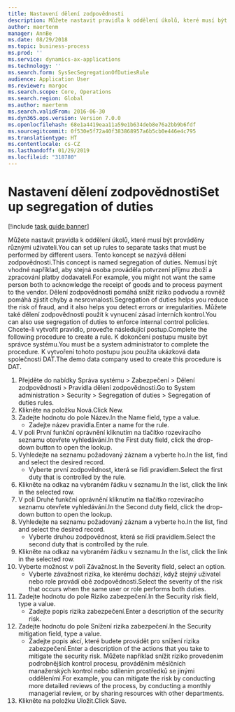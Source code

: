 ```yaml
---
title: Nastavení dělení zodpovědnosti
description: Můžete nastavit pravidla k oddělení úkolů, které musí být prováděny různými uživateli.
author: maertenm
manager: AnnBe
ms.date: 08/29/2018
ms.topic: business-process
ms.prod: ''
ms.service: dynamics-ax-applications
ms.technology: ''
ms.search.form: SysSecSegregationOfDutiesRule
audience: Application User
ms.reviewer: margoc
ms.search.scope: Core, Operations
ms.search.region: Global
ms.author: maertenm
ms.search.validFrom: 2016-06-30
ms.dyn365.ops.version: Version 7.0.0
ms.openlocfilehash: 68e1a4419eaa11a59e1b634deb8e76a2bb9b6fdf
ms.sourcegitcommit: 0f530e5f72a40f383868957a6b5cb0e446e4c795
ms.translationtype: HT
ms.contentlocale: cs-CZ
ms.lasthandoff: 01/29/2019
ms.locfileid: "318780"
---
```

# <a name="set-up-segregation-of-duties"></a><span data-ttu-id="8beb5-103">Nastavení dělení zodpovědnosti</span><span class="sxs-lookup"><span data-stu-id="8beb5-103">Set up segregation of duties</span></span>

[!include [task guide banner](../../includes/task-guide-banner.md)]

<span data-ttu-id="8beb5-104">Můžete nastavit pravidla k oddělení úkolů, které musí být prováděny různými uživateli.</span><span class="sxs-lookup"><span data-stu-id="8beb5-104">You can set up rules to separate tasks that must be performed by different users.</span></span> <span data-ttu-id="8beb5-105">Tento koncept se nazývá dělení zodpovědnosti.</span><span class="sxs-lookup"><span data-stu-id="8beb5-105">This concept is named segregation of duties.</span></span> <span data-ttu-id="8beb5-106">Nemusí být vhodné například, aby stejná osoba prováděla potvrzení příjmu zboží a zpracování platby dodavateli.</span><span class="sxs-lookup"><span data-stu-id="8beb5-106">For example, you might not want the same person both to acknowledge the receipt of goods and to process payment to the vendor.</span></span> <span data-ttu-id="8beb5-107">Dělení zodpovědnosti pomáhá snížit riziko podvodu a rovněž pomáhá zjistit chyby a nesrovnalosti.</span><span class="sxs-lookup"><span data-stu-id="8beb5-107">Segregation of duties helps you reduce the risk of fraud, and it also helps you detect errors or irregularities.</span></span> <span data-ttu-id="8beb5-108">Můžete také dělení zodpovědnosti použít k vynucení zásad interních kontrol.</span><span class="sxs-lookup"><span data-stu-id="8beb5-108">You can also use segregation of duties to enforce internal control policies.</span></span> <span data-ttu-id="8beb5-109">Chcete-li vytvořit pravidlo, proveďte následující postup.</span><span class="sxs-lookup"><span data-stu-id="8beb5-109">Complete the following procedure to create a rule.</span></span> <span data-ttu-id="8beb5-110">K dokončení postupu musíte být správce systému.</span><span class="sxs-lookup"><span data-stu-id="8beb5-110">You must be a system administrator to complete the procedure.</span></span> <span data-ttu-id="8beb5-111">K vytvoření tohoto postupu jsou použita ukázková data společnosti DAT.</span><span class="sxs-lookup"><span data-stu-id="8beb5-111">The demo data company used to create this procedure is DAT.</span></span> 

1. <span data-ttu-id="8beb5-112">Přejděte do nabídky Správa systému > Zabezpečení > Dělení zodpovědnosti > Pravidla dělení zodpovědnosti.</span><span class="sxs-lookup"><span data-stu-id="8beb5-112">Go to System administration > Security > Segregation of duties > Segregation of duties rules.</span></span>
2. <span data-ttu-id="8beb5-113">Klikněte na položku Nová.</span><span class="sxs-lookup"><span data-stu-id="8beb5-113">Click New.</span></span>
3. <span data-ttu-id="8beb5-114">Zadejte hodnotu do pole Název.</span><span class="sxs-lookup"><span data-stu-id="8beb5-114">In the Name field, type a value.</span></span>
    * <span data-ttu-id="8beb5-115">Zadejte název pravidla.</span><span class="sxs-lookup"><span data-stu-id="8beb5-115">Enter a name for the rule.</span></span>  
4. <span data-ttu-id="8beb5-116">V poli První funkční oprávnění kliknutím na tlačítko rozevíracího seznamu otevřete vyhledávání.</span><span class="sxs-lookup"><span data-stu-id="8beb5-116">In the First duty field, click the drop-down button to open the lookup.</span></span>
5. <span data-ttu-id="8beb5-117">Vyhledejte na seznamu požadovaný záznam a vyberte ho.</span><span class="sxs-lookup"><span data-stu-id="8beb5-117">In the list, find and select the desired record.</span></span>
    * <span data-ttu-id="8beb5-118">Vyberte první zodpovědnost, která se řídí pravidlem.</span><span class="sxs-lookup"><span data-stu-id="8beb5-118">Select the first duty that is controlled by the rule.</span></span>  
6. <span data-ttu-id="8beb5-119">Klikněte na odkaz na vybraném řádku v seznamu.</span><span class="sxs-lookup"><span data-stu-id="8beb5-119">In the list, click the link in the selected row.</span></span>
7. <span data-ttu-id="8beb5-120">V poli Druhé funkční oprávnění kliknutím na tlačítko rozevíracího seznamu otevřete vyhledávání.</span><span class="sxs-lookup"><span data-stu-id="8beb5-120">In the Second duty field, click the drop-down button to open the lookup.</span></span>
8. <span data-ttu-id="8beb5-121">Vyhledejte na seznamu požadovaný záznam a vyberte ho.</span><span class="sxs-lookup"><span data-stu-id="8beb5-121">In the list, find and select the desired record.</span></span>
    * <span data-ttu-id="8beb5-122">Vyberte druhou zodpovědnost, která se řídí pravidlem.</span><span class="sxs-lookup"><span data-stu-id="8beb5-122">Select the second duty that is controlled by the rule.</span></span>  
9. <span data-ttu-id="8beb5-123">Klikněte na odkaz na vybraném řádku v seznamu.</span><span class="sxs-lookup"><span data-stu-id="8beb5-123">In the list, click the link in the selected row.</span></span>
10. <span data-ttu-id="8beb5-124">Vyberte možnost v poli Závažnost.</span><span class="sxs-lookup"><span data-stu-id="8beb5-124">In the Severity field, select an option.</span></span>
    * <span data-ttu-id="8beb5-125">Vyberte závažnost rizika, ke kterému dochází, když stejný uživatel nebo role provádí obě zodpovědnosti.</span><span class="sxs-lookup"><span data-stu-id="8beb5-125">Select the severity of the risk that occurs when the same user or role performs both duties.</span></span>  
11. <span data-ttu-id="8beb5-126">Zadejte hodnotu do pole Riziko zabezpečení.</span><span class="sxs-lookup"><span data-stu-id="8beb5-126">In the Security risk field, type a value.</span></span>
    * <span data-ttu-id="8beb5-127">Zadejte popis rizika zabezpečení.</span><span class="sxs-lookup"><span data-stu-id="8beb5-127">Enter a description of the security risk.</span></span>  
12. <span data-ttu-id="8beb5-128">Zadejte hodnotu do pole Snížení rizika zabezpečení.</span><span class="sxs-lookup"><span data-stu-id="8beb5-128">In the Security mitigation field, type a value.</span></span>
    * <span data-ttu-id="8beb5-129">Zadejte popis akcí, které budete provádět pro snížení rizika zabezpečení.</span><span class="sxs-lookup"><span data-stu-id="8beb5-129">Enter a description of the actions that you take to mitigate the security risk.</span></span> <span data-ttu-id="8beb5-130">Můžete například snížit riziko provedením podrobnějších kontrol procesu, prováděním měsíčních manažerských kontrol nebo sdílením prostředků se jinými odděleními.</span><span class="sxs-lookup"><span data-stu-id="8beb5-130">For example, you can mitigate the risk by conducting more detailed reviews of the process, by conducting a monthly managerial review, or by sharing resources with other departments.</span></span>  
13. <span data-ttu-id="8beb5-131">Klikněte na položku Uložit.</span><span class="sxs-lookup"><span data-stu-id="8beb5-131">Click Save.</span></span>

